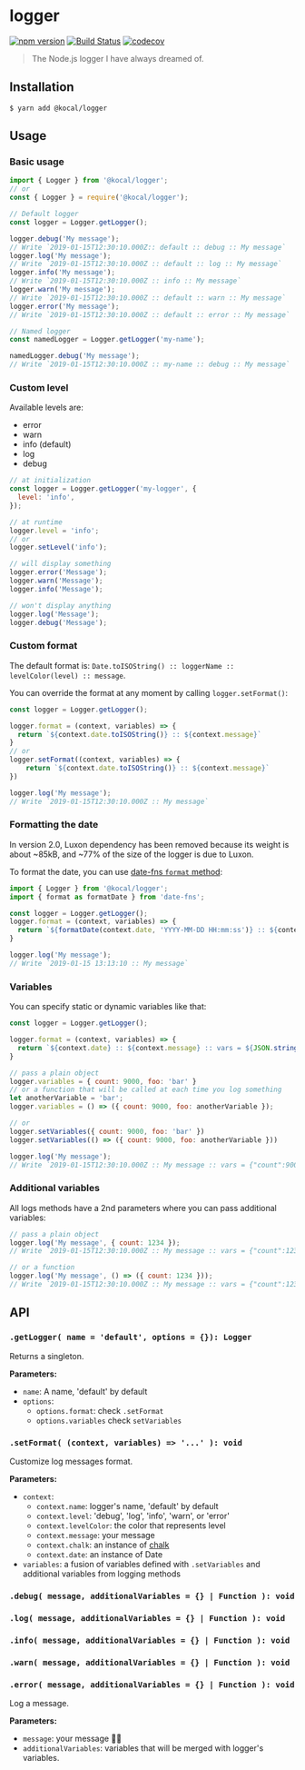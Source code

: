 # logger

[![npm version](https://badge.fury.io/js/%40kocal%2Flogger.svg)](https://badge.fury.io/js/%40kocal%2Flogger)
[![Build Status](https://travis-ci.org/Kocal/logger.svg?branch=master)](https://travis-ci.org/Kocal/logger)
[![codecov](https://codecov.io/gh/Kocal/logger/branch/master/graph/badge.svg)](https://codecov.io/gh/Kocal/logger)

> The Node.js logger I have always dreamed of.

## Installation

```
$ yarn add @kocal/logger
```

## Usage

### Basic usage

```js
import { Logger } from '@kocal/logger';
// or
const { Logger } = require('@kocal/logger');

// Default logger
const logger = Logger.getLogger();

logger.debug('My message');
// Write `2019-01-15T12:30:10.000Z:: default :: debug :: My message`
logger.log('My message');
// Write `2019-01-15T12:30:10.000Z :: default :: log :: My message`
logger.info('My message');
// Write `2019-01-15T12:30:10.000Z :: info :: My message`
logger.warn('My message');
// Write `2019-01-15T12:30:10.000Z :: default :: warn :: My message`
logger.error('My message');
// Write `2019-01-15T12:30:10.000Z :: default :: error :: My message`

// Named logger
const namedLogger = Logger.getLogger('my-name');

namedLogger.debug('My message');
// Write `2019-01-15T12:30:10.000Z :: my-name :: debug :: My message`
```

### Custom level

Available levels are:

- error
- warn
- info (default)
- log
- debug

```js
// at initialization
const logger = Logger.getLogger('my-logger', {
  level: 'info',
});

// at runtime
logger.level = 'info'; 
// or 
logger.setLevel('info');
```

```js
// will display something
logger.error('Message'); 
logger.warn('Message');
logger.info('Message');

// won't display anything
logger.log('Message');
logger.debug('Message'); 
```

### Custom format

The default format is: `Date.toISOString() :: loggerName :: levelColor(level) :: message`.

You can override the format at any moment by calling `logger.setFormat()`:

```js
const logger = Logger.getLogger();

logger.format = (context, variables) => {
  return `${context.date.toISOString()} :: ${context.message}`
}
// or
logger.setFormat((context, variables) => {
    return `${context.date.toISOString()} :: ${context.message}`
})

logger.log('My message');
// Write `2019-01-15T12:30:10.000Z :: My message`
```

### Formatting the date

In version 2.0, Luxon dependency has been removed because its weight is about ~85kB,
and ~77% of the size of the logger is due to Luxon.


To format the date, you can use [date-fns `format` method](https://date-fns.org/v1.30.1/docs/format):

```js
import { Logger } from '@kocal/logger';
import { format as formatDate } from 'date-fns';

const logger = Logger.getLogger();
logger.format = (context, variables) => {
  return `${formatDate(context.date, 'YYYY-MM-DD HH:mm:ss')} :: ${context.message}`;
}

logger.log('My message');
// Write `2019-01-15 13:13:10 :: My message`
```


### Variables

You can specify static or dynamic variables like that:

```js
const logger = Logger.getLogger();

logger.format = (context, variables) => {
  return `${context.date} :: ${context.message} :: vars = ${JSON.stringify(variables)}`;
}

// pass a plain object
logger.variables = { count: 9000, foo: 'bar' }
// or a function that will be called at each time you log something
let anotherVariable = 'bar';
logger.variables = () => ({ count: 9000, foo: anotherVariable });

// or
logger.setVariables({ count: 9000, foo: 'bar' })
logger.setVariables(() => ({ count: 9000, foo: anotherVariable }))

logger.log('My message');
// Write `2019-01-15T12:30:10.000Z :: My message :: vars = {"count":9000,"foo":"bar"}`
```

### Additional variables

All logs methods have a 2nd parameters where you can pass additional variables:

```js
// pass a plain object
logger.log('My message', { count: 1234 });
// Write `2019-01-15T12:30:10.000Z :: My message :: vars = {"count":1234,"foo":"bar"}`

// or a function
logger.log('My message', () => ({ count: 1234 }));
// Write `2019-01-15T12:30:10.000Z :: My message :: vars = {"count":1234,"foo":"bar"}`

```

## API

### `.getLogger( name = 'default', options = {}): Logger`

Returns a singleton.

**Parameters:**
- `name`: A name, 'default' by default
- `options`:
  - `options.format`: check `.setFormat`
  - `options.variables` check `setVariables`

### `.setFormat( (context, variables) => '...' ): void`

Customize log messages format.

**Parameters:**
- `context`:
  - `context.name`: logger's name, 'default' by default
  - `context.level`: 'debug', 'log', 'info', 'warn', or 'error'
  - `context.levelColor`: the color that represents level
  - `context.message`: your message
  - `context.chalk`: an instance of [chalk](https://github.com/chalk/chalk)
  - `context.date`: an instance of Date
- `variables`: a fusion of variables defined with `.setVariables` and additional variables from logging methods

### `.debug( message, additionalVariables = {} | Function ): void`
### `.log( message, additionalVariables = {} | Function ): void`
### `.info( message, additionalVariables = {} | Function ): void`
### `.warn( message, additionalVariables = {} | Function ): void`
### `.error( message, additionalVariables = {} | Function ): void`

Log a message.

**Parameters:**
- `message`: your message 🤷🏻
- `additionalVariables`: variables that will be merged with logger's variables.
